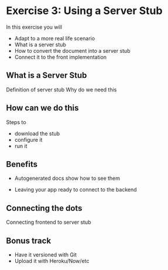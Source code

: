 # Exercise 3: Using a Server Stub

In this exercise you will
- Adapt to a more real life scenario
- What is a server stub
- How to convert the document into a server stub
- Connect it to the front implementation

## What is a Server Stub

Definition of server stub
Why do we need this

## How can we do this

Steps to
- download the stub
- configure it
- run it

## Benefits

- Autogenerated docs
show how to see them

- Leaving your app ready to connect to the backend

## Connecting the dots
Connecting frontend to server stub

## Bonus track
- Have it versioned with Git
- Upload it with Heroku/Now/etc
